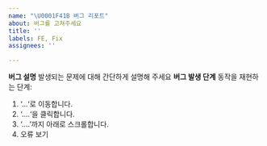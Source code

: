 ```yaml
---
name: "\U0001F41B 버그 리포트"
about: 버그를 고쳐주세요
title: ''
labels: FE, Fix
assignees: ''

---
```


**버그 설명**
발생되는 문제에 대해 간단하게 설명해 주세요
**버그 발생 단계**
동작을 재현하는 단계:
1. ‘...‘로 이동합니다.
2. ‘....‘을 클릭합니다.
3. ‘....’까지 아래로 스크롤합니다.
4. 오류 보기
